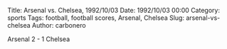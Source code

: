 Title: Arsenal vs. Chelsea, 1992/10/03
Date: 1992/10/03 00:00
Category: sports
Tags: football, football scores, Arsenal, Chelsea
Slug: arsenal-vs-chelsea
Author: carbonero


Arsenal 2 - 1 Chelsea

